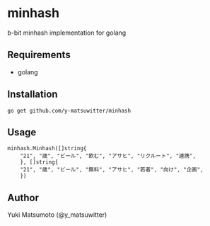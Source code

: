 minhash
=======

b-bit minhash implementation for golang

Requirements
------

* golang

Installation
------

```
go get github.com/y-matsuwitter/minhash
```

Usage
------

```
minhash.Minhash([]string{
    "21", "歳", "ビール", "飲む", "アサヒ", "リクルート", "連携",
    }, []string{
    "21", "歳", "ビール", "無料", "アサヒ", "若者", "向け", "企画",
    })
```

Author
------
Yuki Matsumoto (@y_matsuwitter)
